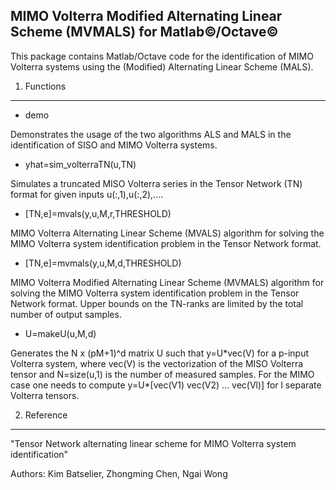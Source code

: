 MIMO Volterra Modified Alternating Linear Scheme (MVMALS) for Matlab&copy;/Octave&copy;
--------------------------------------------------------------------------------------------------

This package contains Matlab/Octave code for the identification of MIMO Volterra systems using the (Modified) Alternating Linear Scheme (MALS). 

1. Functions
------------

* demo

Demonstrates the usage of the two algorithms ALS and MALS in the identification of SISO and MIMO Volterra systems.

* yhat=sim_volterraTN(u,TN)

Simulates a truncated MISO Volterra series in the Tensor Network (TN) format for given inputs u(:,1),u(:,2),....

* [TN,e]=mvals(y,u,M,r,THRESHOLD)

MIMO Volterra Alternating Linear Scheme (MVALS) algorithm for solving the MIMO Volterra system identification problem in the Tensor Network format.

* [TN,e]=mvmals(y,u,M,d,THRESHOLD)

MIMO Volterra Modified Alternating Linear Scheme (MVMALS) algorithm for solving the MIMO Volterra system identification problem in the Tensor Network format. Upper bounds on the TN-ranks are limited by the total number of output samples.

* U=makeU(u,M,d)

Generates the N x (pM+1)^d matrix U such that y=U\*vec(V) for a p-input Volterra system, where vec(V) is the vectorization of the MISO Volterra tensor and N=size(u,1) is the number of measured samples. For the MIMO case one needs to compute y=U\*[vec(V1) vec(V2) ... vec(Vl)] for l separate Volterra tensors.


2. Reference
------------

"Tensor Network alternating linear scheme for MIMO Volterra system identification"

Authors: Kim Batselier, Zhongming Chen, Ngai Wong
